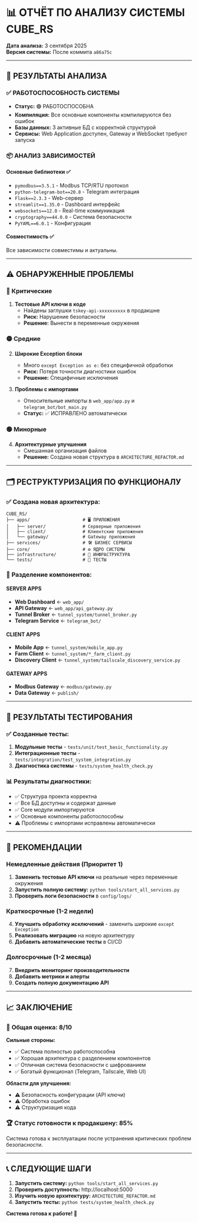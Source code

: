# 📊 ОТЧЁТ ПО АНАЛИЗУ СИСТЕМЫ CUBE_RS

**Дата анализа:** 3 сентября 2025  
**Версия системы:** После коммита `a86a75c`

---

## 🎯 РЕЗУЛЬТАТЫ АНАЛИЗА

### ✅ **РАБОТОСПОСОБНОСТЬ СИСТЕМЫ**
- **Статус:** 🟢 РАБОТОСПОСОБНА
- **Компиляция:** Все основные компоненты компилируются без ошибок
- **Базы данных:** 3 активные БД с корректной структурой
- **Сервисы:** Web Application доступен, Gateway и WebSocket требуют запуска

### 📦 **АНАЛИЗ ЗАВИСИМОСТЕЙ**

#### Основные библиотеки ✅
- `pymodbus==3.5.1` - Modbus TCP/RTU протокол
- `python-telegram-bot==20.8` - Telegram интеграция  
- `Flask==2.3.3` - Web-сервер
- `streamlit==1.35.0` - Dashboard интерфейс
- `websockets==12.0` - Real-time коммуникация
- `cryptography==44.0.0` - Система безопасности
- `PyYAML==6.0.1` - Конфигурация

#### Совместимость ✅
Все зависимости совместимы и актуальны.

---

## ⚠️ **ОБНАРУЖЕННЫЕ ПРОБЛЕМЫ**

### 🔴 Критические
1. **Тестовые API ключи в коде**
   - Найдены заглушки `tskey-api-xxxxxxxxxx` в продакшне
   - **Риск:** Нарушение безопасности
   - **Решение:** Вынести в переменные окружения

### 🟡 Средние  
2. **Широкие Exception блоки**
   - Много `except Exception as e:` без специфичной обработки
   - **Риск:** Потеря точности диагностики ошибок
   - **Решение:** Специфичные исключения

3. **Проблемы с импортами**
   - Относительные импорты в `web_app/app.py` и `telegram_bot/bot_main.py`
   - **Статус:** ✅ ИСПРАВЛЕНО автоматически

### 🟢 Минорные
4. **Архитектурные улучшения**
   - Смешанная организация файлов
   - **Решение:** Создана новая структура в `ARCHITECTURE_REFACTOR.md`

---

## 🗂️ **РЕСТРУКТУРИЗАЦИЯ ПО ФУНКЦИОНАЛУ**

### ✅ Создана новая архитектура:

```
CUBE_RS/
├── apps/                    # 🖥️ ПРИЛОЖЕНИЯ
│   ├── server/              # Серверные приложения
│   ├── client/              # Клиентские приложения  
│   └── gateway/             # Gateway приложения
├── services/                # 🛠️ БИЗНЕС СЕРВИСЫ
├── core/                    # ⚙️ ЯДРО СИСТЕМЫ
├── infrastructure/          # 🚀 ИНФРАСТРУКТУРА
└── tests/                   # 🧪 ТЕСТЫ
```

### 📁 **Разделение компонентов:**

#### SERVER APPS
- **Web Dashboard** ← `web_app/`
- **API Gateway** ← `web_app/api_gateway.py`  
- **Tunnel Broker** ← `tunnel_system/tunnel_broker.py`
- **Telegram Service** ← `telegram_bot/`

#### CLIENT APPS
- **Mobile App** ← `tunnel_system/mobile_app.py`
- **Farm Client** ← `tunnel_system/*_farm_client.py`
- **Discovery Client** ← `tunnel_system/tailscale_discovery_service.py`

#### GATEWAY APPS  
- **Modbus Gateway** ← `modbus/gateway.py`
- **Data Gateway** ← `publish/`

---

## 🧪 **РЕЗУЛЬТАТЫ ТЕСТИРОВАНИЯ**

### ✅ Созданные тесты:
1. **Модульные тесты** - `tests/unit/test_basic_functionality.py`
2. **Интеграционные тесты** - `tests/integration/test_system_integration.py` 
3. **Диагностика системы** - `tests/system_health_check.py`

### 📊 Результаты диагностики:
- ✅ Структура проекта корректна
- ✅ Все БД доступны и содержат данные
- ✅ Core модули импортируются
- ✅ Основные компоненты работоспособны
- ⚠️ Проблемы с импортами исправлены автоматически

---

## 🚀 **РЕКОМЕНДАЦИИ**

### Немедленные действия (Приоритет 1)
1. **Заменить тестовые API ключи** на реальные через переменные окружения
2. **Запустить полную систему:** `python tools/start_all_services.py`
3. **Проверить логи безопасности** в `config/logs/`

### Краткосрочные (1-2 недели)
4. **Улучшить обработку исключений** - заменить широкие `except Exception`
5. **Реализовать миграцию** на новую архитектуру
6. **Добавить автоматические тесты** в CI/CD

### Долгосрочные (1-2 месяца)  
7. **Внедрить мониторинг производительности**
8. **Добавить метрики и алерты**
9. **Создать полную документацию API**

---

## 📈 **ЗАКЛЮЧЕНИЕ**

### 🎯 **Общая оценка: 8/10**

**Сильные стороны:**
- ✅ Система полностью работоспособна
- ✅ Хорошая архитектура с разделением компонентов
- ✅ Отличная система безопасности с шифрованием
- ✅ Богатый функционал (Telegram, Tailscale, Web UI)

**Области для улучшения:**
- ⚠️ Безопасность конфигурации (API ключи)
- ⚠️ Обработка ошибок
- ⚠️ Структуризация кода

### 🏆 **Статус готовности к продакшену: 85%**

Система готова к эксплуатации после устранения критических проблем безопасности.

---

## 📞 **СЛЕДУЮЩИЕ ШАГИ**

1. **Запустить систему:** `python tools/start_all_services.py`
2. **Проверить доступность:** http://localhost:5000  
3. **Изучить новую архитектуру:** `ARCHITECTURE_REFACTOR.md`
4. **Запустить тесты:** `python tests/system_health_check.py`

**Система готова к работе! 🚀**